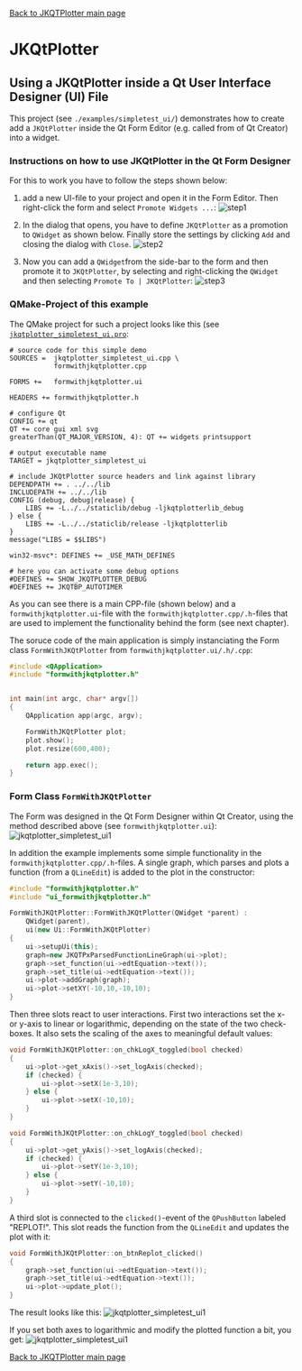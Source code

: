 [Back to JKQTPlotter main page](https://github.com/jkriege2/JKQtPlotter/)

# JKQtPlotter

## Using a JKQtPlotter inside a Qt User Interface Designer (UI) File
This project (see `./examples/simpletest_ui/`) demonstrates how to create add a `JKQtPlotter` inside the Qt Form Editor (e.g. called from of Qt Creator) into a widget. 

### Instructions on how to use JKQtPlotter in the Qt Form Designer

For this to work you have to follow the steps shown below:

1. add a new UI-file to your project and open it in the Form Editor. Then right-click the form and select `Promote Widgets ...`:
   ![step1](https://raw.githubusercontent.com/jkriege2/JKQtPlotter/master/doc/images/uidesigner_step1.png)

2. In the dialog that opens, you have to define `JKQtPlotter` as a promotion to `QWidget` as shown below. Finally store the settings by clicking `Add` and closing the dialog with `Close`.
   ![step2](https://raw.githubusercontent.com/jkriege2/JKQtPlotter/master/doc/images/uidesigner_step2.png)

3. Now you can add a `QWidget`from the side-bar to the form and then promote it to `JKQtPlotter`, by selecting and right-clicking the `QWidget` and then selecting `Promote To | JKQtPlotter`:
   ![step3](https://raw.githubusercontent.com/jkriege2/JKQtPlotter/master/doc/images/uidesigner_step3.png)
   
   
   
### QMake-Project of this example

The QMake project for such a project looks like this (see [`jkqtplotter_simpletest_ui.pro`](https://github.com/jkriege2/JKQtPlotter/blob/master/examples/simpletest_ui/jkqtplotter_simpletest_ui.pro):
```qmake
# source code for this simple demo
SOURCES =  jkqtplotter_simpletest_ui.cpp \
           formwithjkqtplotter.cpp

FORMS +=   formwithjkqtplotter.ui

HEADERS += formwithjkqtplotter.h

# configure Qt
CONFIG += qt
QT += core gui xml svg
greaterThan(QT_MAJOR_VERSION, 4): QT += widgets printsupport

# output executable name
TARGET = jkqtplotter_simpletest_ui

# include JKQtPlotter source headers and link against library
DEPENDPATH += . ../../lib
INCLUDEPATH += ../../lib
CONFIG (debug, debug|release) {
    LIBS += -L../../staticlib/debug -ljkqtplotterlib_debug
} else {
    LIBS += -L../../staticlib/release -ljkqtplotterlib
}
message("LIBS = $$LIBS")

win32-msvc*: DEFINES += _USE_MATH_DEFINES

# here you can activate some debug options
#DEFINES += SHOW_JKQTPLOTTER_DEBUG
#DEFINES += JKQTBP_AUTOTIMER
```

As you can see there is a main CPP-file (shown below) and a `formwithjkqtplotter.ui`-file with the `formwithjkqtplotter.cpp/.h`-files that are used to implement the functionality behind the form (see next chapter).

The soruce code of the main application is simply instanciating the Form class `FormWithJKQtPlotter` from `formwithjkqtplotter.ui/.h/.cpp`:
```c++
#include <QApplication>
#include "formwithjkqtplotter.h"


int main(int argc, char* argv[])
{
    QApplication app(argc, argv);

    FormWithJKQtPlotter plot;
    plot.show();
    plot.resize(600,400);

    return app.exec();
}
```

### Form Class `FormWithJKQtPlotter`

The Form was designed in the Qt Form Designer within Qt Creator, using the method described above (see `formwithjkqtplotter.ui`):
![jkqtplotter_simpletest_ui1](https://raw.githubusercontent.com/jkriege2/JKQtPlotter/master/screenshots/jkqtplotter_simpletest_ui_widget.png)

In addition the example implements some simple functionality in the `formwithjkqtplotter.cpp/.h`-files. A single graph, which parses and plots a function (from a `QLineEdit`) is added to the plot in the constructor:
```c++
#include "formwithjkqtplotter.h"
#include "ui_formwithjkqtplotter.h"

FormWithJKQtPlotter::FormWithJKQtPlotter(QWidget *parent) :
    QWidget(parent),
    ui(new Ui::FormWithJKQtPlotter)
{
    ui->setupUi(this);
    graph=new JKQTPxParsedFunctionLineGraph(ui->plot);
    graph->set_function(ui->edtEquation->text());
    graph->set_title(ui->edtEquation->text());
    ui->plot->addGraph(graph);
    ui->plot->setXY(-10,10,-10,10);
}
```

Then three slots react to user interactions. First two interactions set the x- or y-axis to linear or logarithmic, depending on the state of the two check-boxes. It also sets the scaling of the axes to meaningful default values:
```c++
void FormWithJKQtPlotter::on_chkLogX_toggled(bool checked)
{
    ui->plot->get_xAxis()->set_logAxis(checked);
    if (checked) {
        ui->plot->setX(1e-3,10);
    } else {
        ui->plot->setX(-10,10);
    }
}

void FormWithJKQtPlotter::on_chkLogY_toggled(bool checked)
{
    ui->plot->get_yAxis()->set_logAxis(checked);
    if (checked) {
        ui->plot->setY(1e-3,10);
    } else {
        ui->plot->setY(-10,10);
    }
}
```

A third slot is connected to the `clicked()`-event of the `QPushButton` labeled "REPLOT!". This slot reads the function from the `QLineEdit` and updates the plot with it:
```c++
void FormWithJKQtPlotter::on_btnReplot_clicked()
{
    graph->set_function(ui->edtEquation->text());
    graph->set_title(ui->edtEquation->text());
    ui->plot->update_plot();
}
```


The result looks like this:
![jkqtplotter_simpletest_ui1](https://raw.githubusercontent.com/jkriege2/JKQtPlotter/master/screenshots/jkqtplotter_simpletest_ui.png)

If you set both axes to logarithmic and modify the plotted function a bit, you get:
![jkqtplotter_simpletest_ui1](https://raw.githubusercontent.com/jkriege2/JKQtPlotter/master/screenshots/jkqtplotter_simpletest_ui_loglog.png)



[Back to JKQTPlotter main page](https://github.com/jkriege2/JKQtPlotter/)
